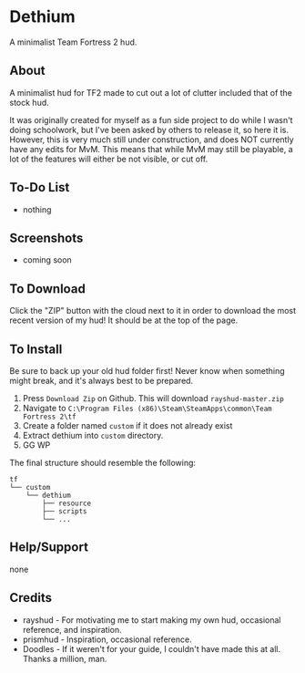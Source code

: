 Dethium
=======

A minimalist Team Fortress 2 hud.

About
-------

A minimalist hud for TF2 made to cut out a lot of clutter included that of the stock hud.

It was originally created for myself as a fun side project to do while I wasn't doing schoolwork, but I've been asked by others to release it, so here it is. However, this is very much still under construction, and does NOT currently have any edits for MvM. This means that while MvM may still be playable, a lot of the features will either be not visible, or cut off.

To-Do List
--------

* nothing

Screenshots
--------
* coming soon

To Download
--------

Click the "ZIP" button with the cloud next to it in order to download the most recent version of my hud! It should be at the top of the page. 

To Install
--------

Be sure to back up your old hud folder first! Never know when something might break, and it's always best to be prepared.

1. Press `Download Zip` on Github. This will download `rayshud-master.zip`
2. Navigate to `C:\Program Files (x86)\Steam\SteamApps\common\Team Fortress 2\tf`
3. Create a folder named `custom` if it does not already exist
4. Extract dethium into `custom` directory.
5. GG WP

The final structure should resemble the following:
```
tf
└── custom
    └── dethium
        ├── resource
        ├── scripts
        └── ...
```


Help/Support
--------

none

Credits
--------

* rayshud - For motivating me to start making my own hud, occasional reference, and inspiration.
* prismhud - Inspiration, occasional reference.
* Doodles - If it weren't for your guide, I couldn't have made this at all. Thanks a million, man. 




